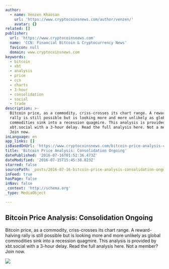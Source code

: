 ```yaml
---
author:
  - name: Venzen Khaosan
    url: 'https://www.cryptocoinsnews.com/author/venzen/'
    avatar: {}
related: []
publisher:
  url: 'https://www.cryptocoinsnews.com'
  name: 'CCN: Financial Bitcoin & Cryptocurrency News'
  favicon: null
  domain: www.cryptocoinsnews.com
keywords:
  - bitcoin
  - xbt
  - analysis
  - price
  - ccn
  - charts
  - 3-hour
  - consolidation
  - social
  - trade
description: >-
  Bitcoin price, as a commodity, criss-crosses its chart range. A reward-halving
  rally is still possible but is looking more and more unlikely as global
  commodities sink into a recession quagmire. This analysis is provided by
  xbt.social with a 3-hour delay. Read the full analysis here. Not a member?
  Join now.
inLanguage: en
app_links: []
isBasedOnUrl: 'https://www.cryptocoinsnews.com/bitcoin-price-analysis-consolidation-ongoing/'
title: 'Bitcoin Price Analysis: Consolidation Ongoing'
datePublished: '2016-07-16T01:52:36.473Z'
dateModified: '2016-07-15T15:45:38.823Z'
starred: false
sourcePath: _posts/2016-07-16-bitcoin-price-analysis-consolidation-ongoing.md
inFeed: true
hasPage: false
inNav: false
_context: 'http://schema.org'
_type: MediaObject

---
```

<article style=""><h1>Bitcoin Price Analysis: Consolidation Ongoing</h1><p>Bitcoin price, as a commodity, criss-crosses its chart range. A reward-halving rally is still possible but is looking more and more unlikely as global commodities sink into a recession quagmire. This analysis is provided by xbt.social with a 3-hour delay. Read the full analysis here. Not a member? Join now.</p><img src="https://www.cryptocoinsnews.com/wp-content/uploads/2016/07/Selection_20160715_004.png" /></article>